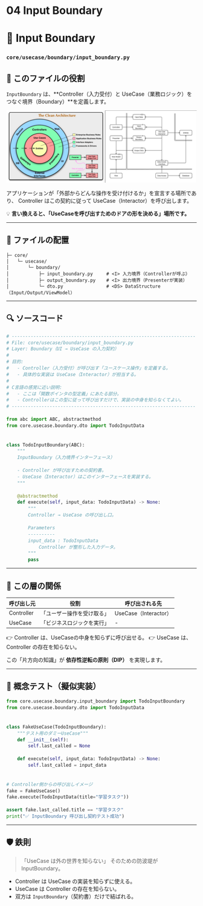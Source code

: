# 04 Input Boundary

# 🚪 Input Boundary
### `core/usecase/boundary/input_boundary.py`

## 🎯 このファイルの役割

`InputBoundary` は、**Controller（入力受付）と UseCase（業務ロジック）をつなぐ境界（Boundary）**を定義します。

![クリーンアーキテクチャ](../クリーンアーキテクチャ.png)

アプリケーションが「外部からどんな操作を受け付けるか」を宣言する場所であり、
Controller はこの契約に従って UseCase（Interactor）を呼び出します。

💡 **言い換えると、「UseCaseを呼び出すためのドアの形を決める」場所です。**

---

## 📁 ファイルの配置

```
├─ core/
│   └─ usecase/
│       └─ boundary/
│           ├─ input_boundary.py     # <I> 入力境界（Controllerが呼ぶ）
│           ├─ output_boundary.py    # <I> 出力境界（Presenterが実装）
│           └─ dto.py                # <DS> DataStructure（Input/Output/ViewModel）
```

---

## 🔍 ソースコード

```python
# --------------------------------------------------------------------
# File: core/usecase/boundary/input_boundary.py
# Layer: Boundary（UI → UseCase の入力契約）
#
# 目的:
#   - Controller（入力受付）が呼び出す「ユースケース操作」を定義する。
#   - 具体的な実装は UseCase（Interactor）が担当する。
#
# C言語の感覚に近い説明:
#   - ここは「関数ポインタの型定義」にあたる部分。
#   - Controllerはこの型に従って呼び出すだけで、実装の中身を知らなくてよい。
# --------------------------------------------------------------------

from abc import ABC, abstractmethod
from core.usecase.boundary.dto import TodoInputData


class TodoInputBoundary(ABC):
    """
    InputBoundary（入力境界インターフェース）

    - Controller が呼び出すための契約書。
    - UseCase（Interactor）はこのインターフェースを実装する。
    """

    @abstractmethod
    def execute(self, input_data: TodoInputData) -> None:
        """
        Controller → UseCase の呼び出し口。

        Parameters
        ----------
        input_data : TodoInputData
            Controller が整形した入力データ。
        """
        pass
```

---

## 🧭 この層の関係

| 呼び出し元      | 役割            | 呼び出される先             |
| ---------- | ------------- | ------------------- |
| Controller | 「ユーザー操作を受け取る」 | UseCase（Interactor） |
| UseCase    | 「ビジネスロジックを実行」 | -                   |

👉 Controller は、UseCaseの中身を知らずに呼び出せる。
👉 UseCase は、Controller の存在を知らない。

この「片方向の知識」が **依存性逆転の原則（DIP）** を実現します。

---

## 🧪 概念テスト（擬似実装）

```python
from core.usecase.boundary.input_boundary import TodoInputBoundary
from core.usecase.boundary.dto import TodoInputData


class FakeUseCase(TodoInputBoundary):
    """テスト用のダミーUseCase"""
    def __init__(self):
        self.last_called = None

    def execute(self, input_data: TodoInputData) -> None:
        self.last_called = input_data


# Controller側からの呼び出しイメージ
fake = FakeUseCase()
fake.execute(TodoInputData(title="学習タスク"))

assert fake.last_called.title == "学習タスク"
print("✅ InputBoundary 呼び出し契約テスト成功")
```

---

## 🛡 鉄則

> 「UseCase は外の世界を知らない」
> そのための防波堤が InputBoundary。

* Controller は UseCase の実装を知らずに使える。
* UseCase は Controller の存在を知らない。
* 双方は `InputBoundary`（契約書）だけで結ばれる。

